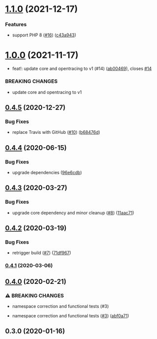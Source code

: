 # [1.1.0](https://github.com/auxmoney/OpentracingBundle-Monolog/compare/v1.0.0...v1.1.0) (2021-12-17)


### Features

* support PHP 8 ([#16](https://github.com/auxmoney/OpentracingBundle-Monolog/issues/16)) ([c43a943](https://github.com/auxmoney/OpentracingBundle-Monolog/commit/c43a9435365066f9bb6c0191e3f9b727b164696f))

# [1.0.0](https://github.com/auxmoney/OpentracingBundle-Monolog/compare/v0.4.5...v1.0.0) (2021-11-17)


* feat!: update core and opentracing to v1 (#14) ([ab00469](https://github.com/auxmoney/OpentracingBundle-Monolog/commit/ab004699a15b3850294584c003890282158ffafc)), closes [#14](https://github.com/auxmoney/OpentracingBundle-Monolog/issues/14)


### BREAKING CHANGES

* update core and opentracing to v1

## [0.4.5](https://github.com/auxmoney/OpentracingBundle-Monolog/compare/v0.4.4...v0.4.5) (2020-12-27)


### Bug Fixes

* replace Travis with GitHub ([#10](https://github.com/auxmoney/OpentracingBundle-Monolog/issues/10)) ([b68476d](https://github.com/auxmoney/OpentracingBundle-Monolog/commit/b68476d079d4308f3588b6ab767fd1fd9d2969d8))

## [0.4.4](https://github.com/auxmoney/OpentracingBundle-Monolog/compare/v0.4.3...v0.4.4) (2020-06-15)


### Bug Fixes

* upgrade dependencies ([96e6cdb](https://github.com/auxmoney/OpentracingBundle-Monolog/commit/96e6cdb1d94794f5a6d138f25d1fbe8f364adaba))

## [0.4.3](https://github.com/auxmoney/OpentracingBundle-Monolog/compare/v0.4.2...v0.4.3) (2020-03-27)


### Bug Fixes

* upgrade core dependency and minor cleanup ([#8](https://github.com/auxmoney/OpentracingBundle-Monolog/issues/8)) ([11aac71](https://github.com/auxmoney/OpentracingBundle-Monolog/commit/11aac71805048875ce9c8af9d6cfeb1376546e42))

## [0.4.2](https://github.com/auxmoney/OpentracingBundle-Monolog/compare/v0.4.1...v0.4.2) (2020-03-19)


### Bug Fixes

* retrigger build ([#7](https://github.com/auxmoney/OpentracingBundle-Monolog/issues/7)) ([71df967](https://github.com/auxmoney/OpentracingBundle-Monolog/commit/71df9678436f40818e5a7e25a54a403c633ed608))

### [0.4.1](https://github.com/auxmoney/OpentracingBundle-Monolog/compare/v0.4.0...v0.4.1) (2020-03-06)

## [0.4.0](https://github.com/auxmoney/OpentracingBundle-Monolog/compare/v0.3.0...v0.4.0) (2020-02-21)


### ⚠ BREAKING CHANGES

* namespace correction and functional tests (#3)

* namespace correction and functional tests ([#3](https://github.com/auxmoney/OpentracingBundle-Monolog/issues/3)) ([abf0a71](https://github.com/auxmoney/OpentracingBundle-Monolog/commit/abf0a719930b6a15f204ea48c170777c7eaa1c23))

## 0.3.0 (2020-01-16)
